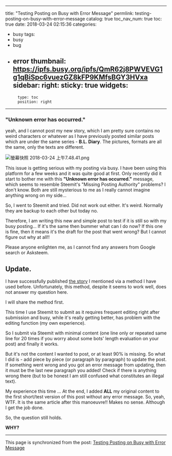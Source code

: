 
---
title: "Testing Posting on Busy with Error Message"
permlink: testing-posting-on-busy-with-error-message
catalog: true
toc_nav_num: true
toc: true
date: 2018-03-24 02:15:36
categories:
- busy
tags:
- busy
- bug
- error
thumbnail: https://ipfs.busy.org/ipfs/QmR62j8PWVEVG1g1qBiSpc6vuezGZ8kFP9KMfsBGY3HVxa
sidebar:
    right:
        sticky: true
widgets:
    -
        type: toc
        position: right
---


### "Unknown error has occurred."

yeah, and I cannot post my new story, which I am pretty sure contains no weird characters or whatever as I have previously posted similar posts which are under the same series - **B.L. Diary**. The pictures, formats are all the same, only the texts are different.

![螢幕快照 2018-03-24 上午7.48.41.png](https://ipfs.busy.org/ipfs/QmR62j8PWVEVG1g1qBiSpc6vuezGZ8kFP9KMfsBGY3HVxa)

This issue is getting serious with my posting via busy. I have been using this platform for a few weeks and it was quite good at first. Only recently did it start to bother me with this **"Unknown error has occurred."** message, which seems to resemble Steemit's "Missing Posting Authority" problems? I don't know. Both are still mysterious to me as I really cannot imagine anything wrong on my side...

So, I went to Steemit and tried. Did not work out either. It's weird. Normally they are backup to each other but today no.

Therefore, I am writing this new and simple post to test if it is still so with my busy posting... If it's the same then bummer what can I do now? If this one is fine, then it means it's the draft for the post that went wrong? But I cannot figure out why at all!!

Please anyone enlighten me, as I cannot find any answers from Google search or Asksteem.

## Update.

I have successfully published [the story](https://busy.org/@deanliu/b-l-diary-07) I mentioned via a method I have used before. Unfortunately, this method, despite it seems to work well, does not answer my question here.

I will share the method first.

This time I use Steemit to submit as it requires frequent editing right after submission and busy, while it's really getting better, has problem with the editing function (my own experience).

So I submit via Steemit with minimal content (one line only or repeated same line for 20 times if you worry about some bots' length evaluation on your post) and finally it works.

But it's not the content I wanted to post, or at least 90% is missing. So what I did is - add piece by piece  (or paragraph by paragraph) to update the post. If something went wrong and you got an error message from updating, then it must be the last new paragraph you added! Check if there is anything wrong there (but to be honest I am still confused what constitutes an illegal text).

My experience this time ... At the end, I added **ALL** my original content to the first short/test version of this post without any error message. So, yeah, WTF. It is the same article after this manoeuvre!! Makes no sense. Although I get the job done.

So, the question still holds. 

**WHY?**






- - -

This page is synchronized from the post: [Testing Posting on Busy with Error Message](https://steemit.com/@deanliu/testing-posting-on-busy-with-error-message)

